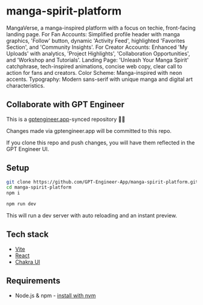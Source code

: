# manga-spirit-platform

MangaVerse, a manga-inspired platform with a focus on techie, front-facing landing page. For Fan Accounts: Simplified profile header with manga graphics, 'Follow' button, dynamic 'Activity Feed', highlighted 'Favorites Section', and 'Community Insights'. For Creator Accounts: Enhanced 'My Uploads' with analytics, 'Project Highlights', 'Collaboration Opportunities', and 'Workshop and Tutorials'. Landing Page: 'Unleash Your Manga Spirit' catchphrase, tech-inspired animations, concise web copy, clear call to action for fans and creators. Color Scheme: Manga-inspired with neon accents. Typography: Modern sans-serif with unique manga and digital art characteristics.

## Collaborate with GPT Engineer

This is a [gptengineer.app](https://gptengineer.app)-synced repository 🌟🤖

Changes made via gptengineer.app will be committed to this repo.

If you clone this repo and push changes, you will have them reflected in the GPT Engineer UI.

## Setup

```sh
git clone https://github.com/GPT-Engineer-App/manga-spirit-platform.git
cd manga-spirit-platform
npm i
```

```sh
npm run dev
```

This will run a dev server with auto reloading and an instant preview.

## Tech stack

- [Vite](https://vitejs.dev/)
- [React](https://react.dev/)
- [Chakra UI](https://chakra-ui.com/)

## Requirements

- Node.js & npm - [install with nvm](https://github.com/nvm-sh/nvm#installing-and-updating)
